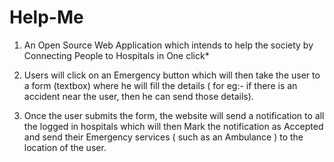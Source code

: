 # Help-Me
1) An Open Source Web Application which intends to help the society by Connecting People to Hospitals in One click*

2) Users will click on an Emergency button which will then take the user to a form (textbox) where he will fill the details ( for eg:- if there is an accident near the user, then he can send those details).

3) Once the user submits the form, the website will send a notification to all the logged in hospitals which will then Mark the notification as Accepted and send their Emergency services ( such as an Ambulance ) to the location of the user. 
